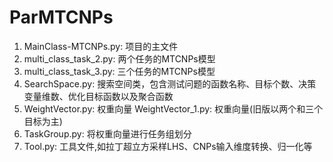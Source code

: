 # ParMTCNPs
1. MainClass-MTCNPs.py: 项目的主文件
2. multi_class_task_2.py: 两个任务的MTCNPs模型
3. multi_class_task_3.py: 三个任务的MTCNPs模型
4. SearchSpace.py: 搜索空间类，包含测试问题的函数名称、目标个数、决策变量维数、优化目标函数以及聚合函数
5. WeightVector.py: 权重向量  WeightVector_1.py: 权重向量(旧版以两个和三个目标为主)
6. TaskGroup.py: 将权重向量进行任务组划分
7. Tool.py: 工具文件,如拉丁超立方采样LHS、CNPs输入维度转换、归一化等
